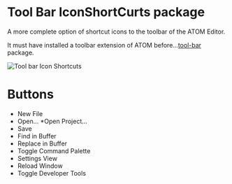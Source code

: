 # Tool Bar IconShortCurts package
A more complete option of shortcut icons to the toolbar of the ATOM Editor.

It must have installed a toolbar extension of ATOM before...[tool-bar](https://atom.io/packages/tool-bar) package.

![Tool bar Icon Shortcuts](http://www.thiagolucio.com.br/images/toolbar-iconshortcuts.jpg)

# Buttons

* New File
* Open...
*Open Project...
* Save
* Find in Buffer
* Replace in Buffer
* Toggle Command Palette
* Settings View
* Reload Window
* Toggle Developer Tools


